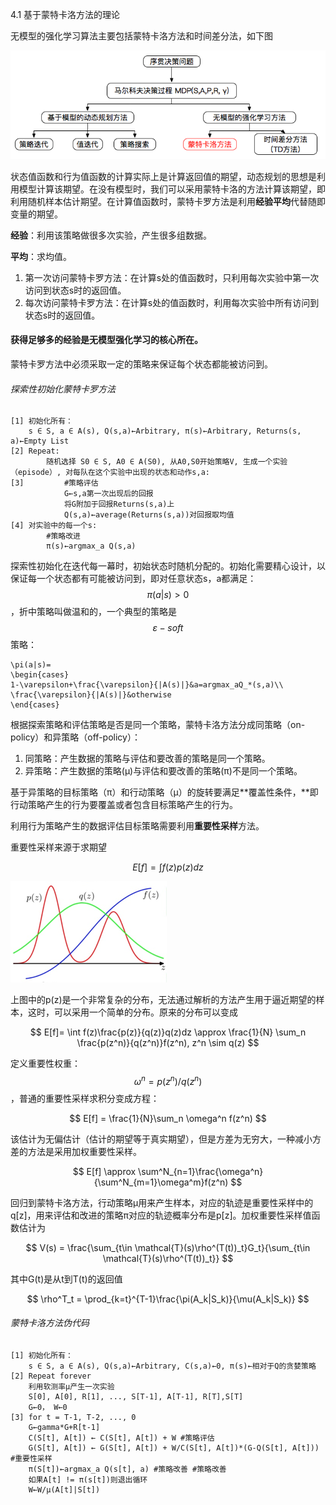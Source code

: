 4.1 基于蒙特卡洛方法的理论

无模型的强化学习算法主要包括蒙特卡洛方法和时间差分法，如下图

![](/assets/srqcqhxx_4_1.png)

状态值函数和行为值函数的计算实际上是计算返回值的期望，动态规划的思想是利用模型计算该期望。在没有模型时，我们可以采用蒙特卡洛的方法计算该期望，即利用随机样本估计期望。在计算值函数时，蒙特卡罗方法是利用**经验平均**代替随即变量的期望。

**经验**：利用该策略做很多次实验，产生很多组数据。

**平均**：求均值。

1. 第一次访问蒙特卡罗方法：在计算s处的值函数时，只利用每次实验中第一次访问到状态s时的返回值。
2. 每次访问蒙特卡罗方法：在计算s处的值函数时，利用每次实验中所有访问到状态s时的返回值。

#### 获得足够多的经验是无模型强化学习的核心所在。

蒙特卡罗方法中必须采取一定的策略来保证每个状态都能被访问到。

###### 探索性初始化蒙特卡罗方法

```
[1] 初始化所有：
    s ∈ S, a ∈ A(s), Q(s,a)←Arbitrary, π(s)←Arbitrary, Returns(s, a)←Empty List
[2] Repeat:
        随机选择 S0 ∈ S, A0 ∈ A(S0), 从A0,S0开始策略V, 生成一个实验（episode）, 对每队在这个实验中出现的状态和动作s,a:
[3]         #策略评估
            G←s,a第一次出现后的回报
            将G附加于回报Returns(s,a)上
            Q(s,a)←average(Returns(s,a))对回报取均值
[4] 对实验中的每一个s:
        #策略改进
        π(s)←argmax_a Q(s,a)
```

探索性初始化在迭代每一幕时，初始状态时随机分配的。初始化需要精心设计，以保证每一个状态都有可能被访问到，即对任意状态s，a都满足：$$\pi(a|s) > 0$$，折中策略叫做温和的，一个典型的策略是$$\varepsilon-soft$$策略：

```
\pi(a|s)=
\begin{cases}
1-\varepsilon+\frac{\varepsilon}{|A(s)|}&a=argmax_aQ_*(s,a)\\
\frac{\varepsilon}{|A(s)|}&otherwise
\end{cases}
```

根据探索策略和评估策略是否是同一个策略，蒙特卡洛方法分成同策略（on-policy）和异策略（off-policy）：

1. 同策略：产生数据的策略与评估和要改善的策略是同一个策略。
2. 异策略：产生数据的策略\(μ\)与评估和要改善的策略\(π\)不是同一个策略。

基于异策略的目标策略（π）和行动策略（μ）的旋转要满足**覆盖性条件，**即行动策略产生的行为要覆盖或者包含目标策略产生的行为。

利用行为策略产生的数据评估目标策略需要利用**重要性采样**方法。

重要性采样来源于求期望


$$
E[f] = \int f(z)p(z)dz
$$


![](/assets/srqcqhxx_4_2.png)

上图中的p\(z\)是一个非常复杂的分布，无法通过解析的方法产生用于逼近期望的样本，这时，可以采用一个简单的分布。原来的分布可以变成


$$
E[f]= \int f(z)\frac{p(z)}{q(z)}q(z)dz \approx \frac{1}{N} \sum_n \frac{p(z^n)}{q(z^n)}f(z^n), z^n \sim q(z)
$$


定义重要性权重：$$\omega^n = p(z^n)/q(z^n)$$，普通的重要性采样求积分变成方程：


$$
E[f] = \frac{1}{N}\sum_n \omega^n f(z^n)
$$


该估计为无偏估计（估计的期望等于真实期望），但是方差为无穷大，一种减小方差的方法是采用加权重要性采样。


$$
E[f] \approx \sum^N_{n=1}\frac{\omega^n}{\sum^N_{m=1}\omega^m}f(z^n)
$$


回归到蒙特卡洛方法，行动策略μ用来产生样本，对应的轨迹是重要性采样中的q\[z\]，用来评估和改进的策略π对应的轨迹概率分布是p\[z\]。加权重要性采样值函数估计为


$$
V(s) = \frac{\sum_{t\in \mathcal{T}(s)\rho^(T(t))_t}G_t}{\sum_{t\in \mathcal{T}(s)\rho^(T(t))_t}}
$$


其中G\(t\)是从t到T\(t\)的返回值


$$
\rho^T_t = \prod_{k=t}^{T-1}\frac{\pi(A_k|S_k)}{\mu(A_k|S_k)}
$$


###### 蒙特卡洛方法伪代码

```
[1] 初始化所有：
    s ∈ S, a ∈ A(s), Q(s,a)←Arbitrary, C(s,a)←0, π(s)←相对于Q的贪婪策略
[2] Repeat forever
    利用软测率μ产生一次实验
    S[0], A[0], R[1], ..., S[T-1], A[T-1], R[T],S[T]
    G←0， W←0
[3] for t = T-1, T-2, ..., 0
    G←gamma*G+R[t-1]
    C(S[t], A[t]) ← C(S[t], A[t]) + W #策略评估
    G(S[t], A[t]) ← G(S[t], A[t]) + W/C(S[t], A[t])*(G-Q(S[t], A[t])) #重要性采样
    π(S[t])←argmax_a Q(s[t], a) #策略改善 #策略改善
    如果A[t] != π(s[t])则退出循环
    W←W/μ(A[t]|S[t])
```



